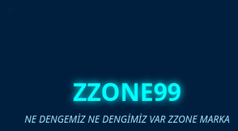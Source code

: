<html lang="tr">
<head>
<meta charset="UTF-8" />
<meta name="viewport" content="width=device-width, initial-scale=1" />
<title>ZZONE99</title>
<style>
  /* Temel Reset */
  * {
    margin: 0; padding: 0; box-sizing: border-box;
    font-family: 'Segoe UI', Tahoma, Geneva, Verdana, sans-serif;
  }
  body {
    background: linear-gradient(135deg, #001f3f, #0074D9);
    color: #e0f7ff;
    min-height: 100vh;
    overflow-x: hidden;
  }
  /* Giriş animasyonu kapsayıcısı */
  #intro {
    position: fixed;
    top: 0; left: 0; width: 100vw; height: 100vh;
    background: #001f3f;
    display: flex;
    align-items: center;
    justify-content: center;
    flex-direction: column;
    z-index: 9999;
  }
  /* Logo animasyonu */
  #intro img {
    width: 120px;
    animation: slideRight 3s ease forwards;
  }
  @keyframes slideRight {
    0% { transform: translateX(-150%); opacity: 0; }
    80% { transform: translateX(10px); opacity: 1; }
    100% { transform: translateX(0); opacity: 1; }
  }
  /* Klan ismi ve slogan */
  #intro h1 {
    color: #00ffff;
    font-size: 3rem;
    margin-top: 1rem;
    text-shadow: 0 0 15px #00ffff;
  }
  #intro p {
    color: #a0e7ff;
    margin-top: 0.5rem;
    font-size: 1.2rem;
    font-style: italic;
  }
  /* Giriş animasyonu gizleme animasyonu */
  .fadeOut {
    animation: fadeOutAnim 1s forwards;
  }
  @keyframes fadeOutAnim {
    to { opacity: 0; visibility: hidden; }
  }
  /* Ana içerik */
  main {
    padding: 2rem;
    max-width: 900px;
    margin: 100px auto 40px auto;
  }
  /* Açıklama */
  #description {
    background: rgba(0, 116, 217, 0.15);
    border-radius: 10px;
    padding: 20px;
    color: #d0e9ff;
    font-size: 1.1rem;
    line-height: 1.6;
    margin-bottom: 40px;
    text-align: center;
    box-shadow: 0 0 10px #0074D9;
  }
  /* Liderler bölümü */
  #leaders {
    display: flex;
    justify-content: center;
    gap: 3rem;
    flex-wrap: wrap;
    margin-bottom: 50px;
  }
  .leader-card {
    background: rgba(0, 116, 217, 0.2);
    border-radius: 15px;
    padding: 1rem 1.5rem;
    width: 180px;
    text-align: center;
    box-shadow: 0 0 15px #00ffff;
    transition: transform 0.3s ease;
  }
  .leader-card:hover {
    transform: scale(1.05);
    box-shadow: 0 0 25px #00ffff;
  }
  .leader-card img {
    width: 100px;
    border-radius: 50%;
    margin-bottom: 1rem;
    filter: drop-shadow(0 0 5px #00ffff);
  }
  .leader-card h3 {
    color: #00ffff;
    margin-bottom: 0.3rem;
    font-size: 1.3rem;
    text-shadow: 0 0 10px #00ffff;
  }
  .leader-card span {
    font-size: 0.9rem;
    color: #a0e7ff;
  }
  /* TikTok linkler */
  #contact {
    text-align: center;
    margin-bottom: 40px;
  }
  #contact h2 {
    color: #00ffff;
    margin-bottom: 1rem;
    text-shadow: 0 0 15px #00ffff;
  }
  .tiktok-links {
    display: flex;
    justify-content: center;
    gap: 2rem;
    flex-wrap: wrap;
  }
  .tiktok-links a {
    display: flex;
    align-items: center;
    gap: 0.5rem;
    color: #00ffff;
    text-decoration: none;
    font-weight: 600;
    font-size: 1.1rem;
    transition: color 0.3s ease;
  }
  .tiktok-links a:hover {
    color: #a0e7ff;
  }
  .tiktok-links img {
    width: 30px;
    filter: drop-shadow(0 0 5px #00ffff);
  }
  /* Footer */
  footer {
    text-align: center;
    padding: 15px 0;
    font-size: 1rem;
    color: #00ffff;
    letter-spacing: 2px;
    text-shadow: 0 0 15px #00ffff;
    border-top: 1px solid #0074D9;
  }
  /* Responsive */
  @media (max-width: 600px) {
    #leaders {
      gap: 2rem;
    }
    .leader-card {
      width: 140px;
      padding: 1rem;
    }
    #intro h1 {
      font-size: 2rem;
    }
    #intro p {
      font-size: 1rem;
      max-width: 250px;
    }
  }
</style>
</head>
<body>

<!-- Giriş Animasyonu -->
<div id="intro">
  <img src="logo.png" alt="ZZONE99 Logo" />
  <h1>ZZONE99</h1>
  <p>NE DENGEMİZ NE DENGİMİZ VAR ZZONE MARKA</p>
</div>

<!-- Ana içerik -->
<main>
  <!-- Açıklama -->
  <section id="description">
    <p>
      İlk olarak “Für die GANG” adıyla kurulan ekip, daha sonra “AREA323” adı altında yükselişini sürdürmüş,        
      bugün ise yepyeni bir vizyonla ZZONE99 adıyla yoluna devam etmektedir.<br />
      Hedefimiz sadece oyun kazanmak değil, aynı zamanda kaliteli bir topluluk oluşturmaktır.
    </p>
  </section>

  <!-- Liderler Bölümü -->
  <section id="leaders" aria-label="Liderler">
    <div class="leader-card">
      <img src="mazz.png" alt="mAzz99 Logo" />
      <h3>mAzz99</h3>
      <span>ID: 516572604</span>
    </div>
    <div class="leader-card">
      <img src="yazz.png" alt="yAzz99 Logo" />
      <h3>yAzz99</h3>
      <span>ID: 520654025</span>
    </div>
  </section>

  <!-- İletişim -->
  <section id="contact" aria-label="İletişim">
    <h2>İletişim</h2>
    <div class="tiktok-links">
      <a href="https://www.tiktok.com/@mazz99theboss" target="_blank" rel="noopener noreferrer">
        <img src="tiktok-icon.png" alt="TikTok Icon" /> @mazz99theboss
      </a>
      <a href="https://www.tiktok.com/@babavizyondapm" target="_blank" rel="noopener noreferrer">
        <img src="tiktok-icon.png" alt="TikTok Icon" /> @babavizyondapm
      </a>
    </div>
  </section>
</main>

<!-- Footer -->
<footer>
  Für die Famillia | SINCE 2018
</footer>

<script>
  // Giriş animasyonunu yavaşlat ve gizle
  window.addEventListener('load', () => {
    setTimeout(() => {
      const intro = document.getElementById('intro');
      intro.classList.add('fadeOut');
      setTimeout(() => {
        intro.style.display = 'none';
      }, 1000);
    }, 3000); // 3 saniyeye ayarlandı
  });
</script>
</body>
